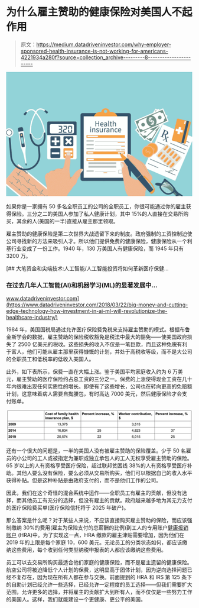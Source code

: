 # 为什么雇主赞助的健康保险对美国人不起作用

> 原文：<https://medium.datadriveninvestor.com/why-employer-sponsored-health-insurance-is-not-working-for-americans-4221934a280f?source=collection_archive---------8----------------------->

![](img/4f0b4630a8ba849f5ea839012860f47e.png)

如果你是一家拥有 50 多名全职员工的公司的全职员工，你很可能通过你的雇主获得保险。三分之二的美国人参加了私人健康计划，其中 15%的人直接在交易所购买，其余的人(美国的一半)直接从雇主那里领取。

雇主赞助的健康保险是第二次世界大战遗留下来的制度。政府强制的工资控制迫使公司寻找新的方法来吸引人才。所以他们提供免费的健康保险，健康保险从一个利基行业变成了一份工作。1940 年，130 万美国人有健康保险，而 1945 年只有 3200 万。

[](https://www.datadriveninvestor.com/2018/03/22/big-money-and-cutting-edge-technology-how-investment-in-ai-ml-will-revolutionize-the-healthcare-industry/) [## 大笔资金和尖端技术:人工智能/人工智能投资将如何革新医疗保健…

### 在过去几年人工智能(AI)和机器学习(ML)的显著发展中…

www.datadriveninvestor.com](https://www.datadriveninvestor.com/2018/03/22/big-money-and-cutting-edge-technology-how-investment-in-ai-ml-will-revolutionize-the-healthcare-industry/) 

1984 年，美国国税局通过允许医疗保险费免税来支持雇主赞助的模式。根据布鲁金斯学会的数据，雇主赞助的保险税收豁免是税法中最大的豁免——使美国政府损失了 2500 亿美元的税收。这些损失的收入不仅是一笔巨款，而且这种免税有利于富人，他们可能从雇主那里获得慷慨的计划，并处于高税收等级，而不是大公司的全职员工和低税率的低收入美国人。

此外，如下表所示，保费一直在大幅上涨。鉴于美国平均家庭收入约为 6 万美元，雇主赞助的医疗保险约占总工资的三分之一。保费的上涨使得现金工资在几十年内很难出现任何实质性的增长。即使有了这些增长，公司也在转向更高的免赔额计划，这意味着病人需要自掏腰包，有时高达 7000 美元，然后健康保险才会支付账单。

![](img/c28391b2e2a70506a8f3c4224eca1a56.png)

还有一个很大的问题是，一半的美国人没有被雇主赞助的保险覆盖。少于 50 名雇员的小公司的工人或被指定为兼职或独立承包人的工人无权享受雇主赞助的保险。65 岁以上的人有资格享受医疗保险，超过联邦贫困线 38%的人有资格享受医疗补助。其他人要么没有保险，要么必须从交易所购买，他们可以根据自己的收入水平获得补贴。但是这种补贴是由政府支付的，而不是他们工作的公司。

因此，我们在这个奇怪的混合系统中运作——全职员工有雇主的贡献，但没有选择，而其他员工有充分的选择，但没有雇主的贡献。政府越来越多地为其无力支付的医疗保险费买单(医疗保险信托将于 2025 年破产)。

那么答案是什么呢？对于某些人来说，不应该直接购买雇主赞助的保险，而应该强制缴纳 30%的费用(雇主为保险支付的总薪酬的比例)到工人的专用账户[健康报销账户](https://www.peoplekeep.com/blog/what-is-a-health-reimbursement-arrangement) (HRA)中。为了实现这一点，HRA 缴款的雇主津贴需要增加，因为他们在 2019 年的上限是每个家庭 10，600 美元。无论员工的分类状态如何，都应该缴纳这些费用，每个收到任何类型纳税申报表的人都应该缴纳这些费用。

员工可以去交易所购买最适合他们家庭的健康保险，而不是雇主遗留的健康保险。航空公司将被迫降低个人计划的保费，这明显高于团体计划，因为逆向选择问题已经不复存在，因为现在所有人都在参与交换。前面提到的 HRA 和 IRS 第 125 条下的自助计划已经允许一些选择，已经允许一定程度的员工选择——但我们需要扩大范围，允许更多的选择，并将雇主的贡献扩大到所有人，而不仅仅是一些努力工作的美国人。这样，我们就能建设一个更健康、更公平的美国。